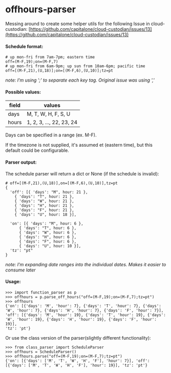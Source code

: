 # offhours-parser

Messing around to create some helper utils for the following Issue in cloud-custodian:
[https://github.com/capitalone/cloud-custodian/issues/13](https://github.com/capitalone/cloud-custodian/issues/13)


#### Schedule format:
```
# up mon-fri from 7am-7pm; eastern time
off=(M-F,19);on=(M-F,7)
# up mon-fri from 6am-9pm; up sun from 10am-6pm; pacific time
off=[(M-F,21),(U,18)];on=[(M-F,6),(U,10)];tz=pt
```
*note: I'm using ';' to separate each key tag. Original issue was using ','*

#### Possible values:

| field | values                   |
|-------|--------------------------|
| days  | M, T, W, H, F, S, U      |
| hours | 1, 2, 3, ..., 22, 23, 24 |

Days can be specified in a range (ex. M-F).

If the timezone is not supplied, it's assumed et (eastern time), but this default could be configurable.

#### Parser output:

The schedule parser will return a dict or None (if the schedule is invalid):

```
# off=[(M-F,21),(U,18)],on=[(M-F,6),(U,10)],tz=pt
{
  'off': [{ 'days': "M", hour: 21 },
    { 'days': "T", hour: 21 },
    { 'days': "W", hour: 21 },
    { 'days': "H", hour: 21 },
    { 'days': "F", hour: 21 },
    { 'days': "U", hour: 18 }],

  'on': [{ 'days': "M", hour: 6 },
      { 'days': "T", hour: 6 },
      { 'days': "W", hour: 6 },
      { 'days': "H", hour: 6 },
      { 'days': "F", hour: 6 },
      { 'days': "U", hour: 10 }],
  'tz': "pt"
}
```
*note: I'm expanding date ranges into the individual dates. Makes it easier to consume later*


#### Usage:
```
>>> import function_parser as p
>>> offhours = p.parse_off_hours("off=(M-F,19);on=(M-F,7);tz=pt")
>>> offhours
{'on': [{'days': 'M', 'hour': 7}, {'days': 'T', 'hour': 7}, {'days': 'W', 'hour': 7}, {'days': 'H', 'hour': 7}, {'days': 'F', 'hour': 7}],
'off': [{'days': 'M', 'hour': 19}, {'days': 'T', 'hour': 19}, {'days': 'W', 'hour': 19}, {'days': 'H', 'hour': 19}, {'days': 'F', 'hour': 19}],
'tz': 'pt'}
```

Or use the class version of the parser(slightly different functionality):
```
>>> from class_parser import ScheduleParser
>>> offhours = ScheduleParser()
>>> offhours.parse("off=(M-F,19);on=(M-F,7);tz=pt")
{'on': [{'days': ['M', 'T', 'W', 'H', 'F'], 'hour': 7}], 'off': [{'days': ['M', 'T', 'W', 'H', 'F'], 'hour': 19}], 'tz': 'pt'}
```
